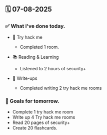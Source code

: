 ## 🗓️ 07-08-2025

### ✅ What i've done today.
- 👾 Try hack me
  - Completed 1 room.
 
- 📚 Reading & Learning
  - Listened to 2 hours of security+
 
- 📝 Write-ups
  - Completed writing 2 try hack me rooms


### 🎯 Goals for tomorrow.
- Complete 1 try hack me room
- Write up 4 Try hack me rooms
- Read 20 pages of security+
- Create 20 flashcards.
